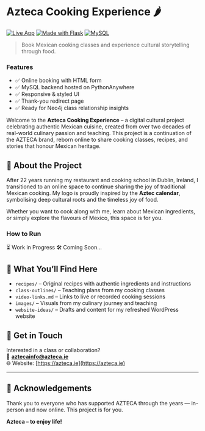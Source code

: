 # Azteca Cooking Experience 🌶️

[![Live App](https://img.shields.io/badge/View%20Live-Azteca-green?style=flat&logo=python)](https://azteca-hugocamachoromero1.pythonanywhere.com/booking_form)
[![Made with Flask](https://img.shields.io/badge/Made%20with-Flask-blue?logo=flask)](https://flask.palletsprojects.com/)
[![MySQL](https://img.shields.io/badge/Database-MySQL-orange?logo=mysql)](https://www.mysql.com/)

> Book Mexican cooking classes and experience cultural storytelling through food.

### Features
- ✅ Online booking with HTML form
- ✅ MySQL backend hosted on PythonAnywhere
- ✅ Responsive & styled UI
- ✅ Thank-you redirect page
- ✅ Ready for Neo4j class relationship insights



Welcome to the **Azteca Cooking Experience** – a digital cultural project celebrating authentic Mexican cuisine, created from over two decades of real-world culinary passion and teaching. This project is a continuation of the AZTECA brand, reborn online to share cooking classes, recipes, and stories that honour Mexican heritage.

## 🌟 About the Project

After 22 years running my restaurant and cooking school in Dublin, Ireland, I transitioned to an online space to continue sharing the joy of traditional Mexican cooking. My logo is proudly inspired by the **Aztec calendar**, symbolising deep cultural roots and the timeless joy of food.

Whether you want to cook along with me, learn about Mexican ingredients, or simply explore the flavours of Mexico, this space is for you.

### How to Run

⏳ Work in Progress
🛠 Coming Soon...


## 📂 What You’ll Find Here

- `recipes/` – Original recipes with authentic ingredients and instructions  
- `class-outlines/` – Teaching plans from my cooking classes  
- `video-links.md` – Links to live or recorded cooking sessions  
- `images/` – Visuals from my culinary journey and teaching  
- `website-ideas/` – Drafts and content for my refreshed WordPress website

## 💬 Get in Touch

Interested in a class or collaboration?  
📧 **[aztecainfo@azteca.ie](mailto:aztecainfo@azteca.ie)**  
🌐 Website: [https://azteca.ie](https://azteca.ie)

---

## 🧡 Acknowledgements

Thank you to everyone who has supported AZTECA through the years — in-person and now online. This project is for you.

**Azteca – to enjoy life!**


